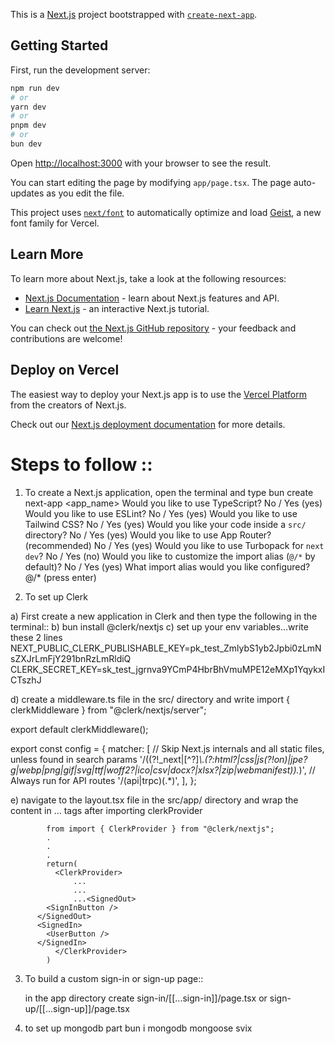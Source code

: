 This is a [Next.js](https://nextjs.org) project bootstrapped with [`create-next-app`](https://nextjs.org/docs/app/api-reference/cli/create-next-app).

## Getting Started

First, run the development server:

```bash
npm run dev
# or
yarn dev
# or
pnpm dev
# or
bun dev
```

Open [http://localhost:3000](http://localhost:3000) with your browser to see the result.

You can start editing the page by modifying `app/page.tsx`. The page auto-updates as you edit the file.

This project uses [`next/font`](https://nextjs.org/docs/app/building-your-application/optimizing/fonts) to automatically optimize and load [Geist](https://vercel.com/font), a new font family for Vercel.

## Learn More

To learn more about Next.js, take a look at the following resources:

- [Next.js Documentation](https://nextjs.org/docs) - learn about Next.js features and API.
- [Learn Next.js](https://nextjs.org/learn) - an interactive Next.js tutorial.

You can check out [the Next.js GitHub repository](https://github.com/vercel/next.js) - your feedback and contributions are welcome!

## Deploy on Vercel

The easiest way to deploy your Next.js app is to use the [Vercel Platform](https://vercel.com/new?utm_medium=default-template&filter=next.js&utm_source=create-next-app&utm_campaign=create-next-app-readme) from the creators of Next.js.

Check out our [Next.js deployment documentation](https://nextjs.org/docs/app/building-your-application/deploying) for more details.









# Steps to follow ::

1. To create a Next.js application, open the terminal and type
   bun create next-app <app_name>
Would you like to use TypeScript? No / Yes  (yes)
Would you like to use ESLint? No / Yes   (yes)
Would you like to use Tailwind CSS? No / Yes   (yes)
Would you like your code inside a `src/` directory? No / Yes   (yes)
Would you like to use App Router? (recommended) No / Yes   (yes)
Would you like to use Turbopack for `next dev`?  No / Yes   (no)
Would you like to customize the import alias (`@/*` by default)? No / Yes   (yes)
What import alias would you like configured? @/*  (press enter)

2. To set up Clerk

a) First create a new application in Clerk and then type the following in the terminal::
b) bun install @clerk/nextjs
c) set up your env variables...write these 2 lines NEXT_PUBLIC_CLERK_PUBLISHABLE_KEY=pk_test_ZmlybS1yb2Jpbi0zLmNsZXJrLmFjY291bnRzLmRldiQ
CLERK_SECRET_KEY=sk_test_jgrnva9YCmP4HbrBhVmuMPE12eMXp1YqykxICTszhJ

d) create a middleware.ts file in the src/ directory and write 
import { clerkMiddleware } from "@clerk/nextjs/server";

export default clerkMiddleware();

export const config = {
  matcher: [
    // Skip Next.js internals and all static files, unless found in search params
    '/((?!_next|[^?]*\\.(?:html?|css|js(?!on)|jpe?g|webp|png|gif|svg|ttf|woff2?|ico|csv|docx?|xlsx?|zip|webmanifest)).*)',
    // Always run for API routes
    '/(api|trpc)(.*)',
  ],
};

e) navigate to the layout.tsx file in the src/app/ directory and wrap the content in <ClerkProvider>...</ClerkProvider> tags after importing clerkProvider 
              
            from import { ClerkProvider } from "@clerk/nextjs";
            .
            .
            .
            return(
              <ClerkProvider>
                  ...
                  ...
                  ...<SignedOut>
            <SignInButton />
          </SignedOut>
          <SignedIn>
            <UserButton />
          </SignedIn>
              </ClerkProvider>
            )

3. To build a custom sign-in or sign-up page::

   in the app directory create sign-in/[[...sign-in]]/page.tsx or sign-up/[[...sign-up]]/page.tsx
4. to set up mongodb part
bun i mongodb mongoose svix
